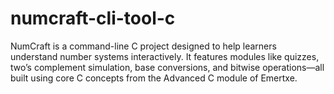 # numcraft-cli-tool-c
NumCraft is a command-line C project designed to help learners understand number systems interactively. It features modules like quizzes, two’s complement simulation, base conversions, and bitwise operations—all built using core C concepts from the Advanced C module of Emertxe.
